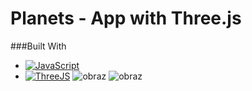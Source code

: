 # Planets - App with Three.js
###Built With
* [![JavaScript][JavaScript.img]][JavaScript-url]
* [![ThreeJS][Three.img]][Three-url]
![obraz](https://user-images.githubusercontent.com/82237491/222987202-1b423cec-269b-4beb-b237-200b4c935c49.png)
![obraz](https://user-images.githubusercontent.com/82237491/223103060-4b76cfa2-a033-4d12-a24e-e78f67feb32a.png)


<!-- MARKDOWN LINKS & IMAGES -->
[JavaScript.img]: https://img.shields.io/badge/JavaScript-F7DF1E?style=for-the-badge&logo=javascript&logoColor=black
[JavaScript-url]: #
[Three.img]: https://img.shields.io/badge/ThreeJs-black?style=for-the-badge&logo=three.js&logoColor=white
[Three-url]: https://threejs.org/
